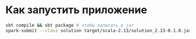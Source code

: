 # Как запустить приложение
```bash
sbt compile && sbt package # чтобы записать в jar
spark-submit --class solution target/scala-2.13/solution_2.13-0.1.0.jar 
```
